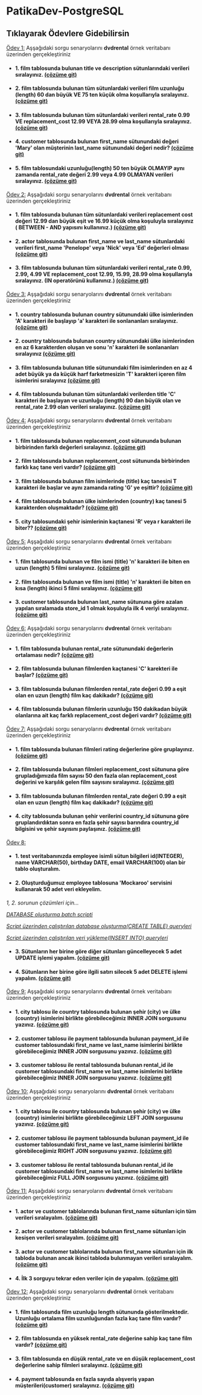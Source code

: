 # PatikaDev-PostgreSQL

## Tıklayarak Ödevlere Gidebilirsin
[Ödev 1:](Odevler/Odev1/odev.md "Tıklayarak ödevi açabilirsin ") Aşşağıdaki sorgu senaryolarını **dvdrental** örnek veritabanı üzerinden gerçekleştiriniz
* #### 1. **film** tablosunda bulunan **title** ve **description** sütunlarındaki verileri sıralayınız. [(çözüme git)](Odevler/Odev1/1.sql "Tıklayarak 1. ödevi açabilirsin ")
* #### 2. **film** tablosunda bulunan tüm sütunlardaki verileri film uzunluğu (length) 60 dan büyük **VE** 75 ten küçük olma koşullarıyla sıralayınız. [(çözüme git)](Odevler/Odev1/2.sql "Tıklayarak 2. ödevi açabilirsin ")
* #### 3. **film** tablosunda bulunan tüm sütunlardaki verileri rental_rate 0.99 **VE** replacement_cost 12.99 **VEYA** 28.99 olma koşullarıyla sıralayınız. [(çözüme git)](Odevler/Odev1/3.sql "Tıklayarak 3. ödevi açabilirsin ")
* #### 4. **customer** tablosunda bulunan first_name sütunundaki değeri 'Mary' olan müşterinin last_name sütunundaki değeri nedir? [(çözüme git)](Odevler/Odev1/4.sql "Tıklayarak 4. ödevi açabilirsin ")
* #### 5. **film** tablosundaki uzunluğu(length) 50 ten büyük OLMAYIP aynı zamanda rental_rate değeri 2.99 veya 4.99 OLMAYAN verileri sıralayınız. [(çözüme git)](Odevler/Odev1/5.sql "Tıklayarak 5. ödevi açabilirsin ")


[Ödev 2:](Odevler/Odev2/odev.md "Tıklayarak ödevi açabilirsin ") Aşşağıdaki sorgu senaryolarını **dvdrental** örnek veritabanı üzerinden gerçekleştiriniz
 * #### 1. **film** tablosunda bulunan tüm sütunlardaki verileri replacement cost değeri 12.99 dan büyük eşit ve 16.99 küçük olma koşuluyla sıralayınız ( BETWEEN - AND yapısını kullanınız.) [(çözüme git)](Odevler/Odev2/1.sql "Tıklayarak 1. ödevi açabilirsin ")
 * #### 2. **actor** tablosunda bulunan first_name ve last_name sütunlardaki verileri first_name 'Penelope' veya 'Nick' veya 'Ed' değerleri olması [(çözüme git)](Odevler/Odev2/2.sql "Tıklayarak 2. ödevi açabilirsin ")
 * #### 3. **film** tablosunda bulunan tüm sütunlardaki verileri rental_rate 0.99, 2.99, 4.99 **VE** replacement_cost 12.99, 15.99, 28.99 olma koşullarıyla sıralayınız. (IN operatörünü kullanınız.) [(çözüme git)](Odevler/Odev2/3.sql "Tıklayarak 3. ödevi açabilirsin ")


[Ödev 3:](Odevler/Odev3/odev.md "Tıklayarak ödevi açabilirsin ") Aşşağıdaki sorgu senaryolarını **dvdrental** örnek veritabanı üzerinden gerçekleştiriniz
 * #### 1. **country** tablosunda bulunan **country** sütunundaki ülke isimlerinden 'A' karakteri ile başlayıp 'a' karakteri ile sonlananları sıralayınız. [(çözüme git)](Odevler/Odev3/1.sql "Tıklayarak 1. ödevi açabilirsin ")
 * #### 2. **country** tablosunda bulunan **country** sütunundaki ülke isimlerinden en az 6 karakterden oluşan ve sonu 'n' karakteri ile sonlananları sıralayınız [(çözüme git)](Odevler/Odev3/2.sql "Tıklayarak 2. ödevi açabilirsin ")
 * #### 3. **film** tablosunda bulunan **title** sütunundaki film isimlerinden en az 4 adet büyük ya da küçük harf farketmesizin 'T' karakteri içeren film isimlerini sıralayınız [(çözüme git)](Odevler/Odev3/3.sql "Tıklayarak 3. ödevi açabilirsin ")
 * #### 4. **film** tablosunda bulunan tüm sütunlardaki verilerden **title** 'C' karakteri ile başlayan ve uzunluğu (length) 90 dan büyük olan ve rental_rate 2.99 olan verileri sıralayınız. [(çözüme git)](Odevler/Odev3/4.sql "Tıklayarak 4. ödevi açabilirsin ")
 
[Ödev 4:](Odevler/Odev4/odev.md "Tıklayarak ödevi açabilirsin ") Aşşağıdaki sorgu senaryolarını **dvdrental** örnek veritabanı üzerinden gerçekleştiriniz
 * #### 1. **film** tablosunda bulunan **replacement_cost** sütununda bulunan birbirinden farklı değerleri sıralayınız. [(çözüme git)](Odevler/Odev4/1.sql "Tıklayarak 1. ödevi açabilirsin ")
 * #### 2. **film** tablosunda bulunan **replacement_cost** sütununda birbirinden farklı kaç tane veri vardır? [(çözüme git)](Odevler/Odev4/2.sql "Tıklayarak 2. ödevi açabilirsin ")
 * #### 3. **film** tablosunda bulunan film isimlerinde (title) kaç tanesini T karakteri ile başlar ve aynı zamanda rating 'G' ye eşittir? [(çözüme git)](Odevler/Odev4/3.sql "Tıklayarak 3. ödevi açabilirsin ")
 * #### 4. **film** tablosunda bulunan ülke isimlerinden (country) kaç tanesi 5 karakterden oluşmaktadır? [(çözüme git)](Odevler/Odev4/4.sql "Tıklayarak 4. ödevi açabilirsin ")
 * #### 5. **city** tablosundaki şehir isimlerinin kaçtanesi 'R' veya r karakteri ile biter?? [(çözüme git)](Odevler/Odev4/5.sql "Tıklayarak 5. ödevi açabilirsin ")
  
[Ödev 5:](Odevler/Odev5/odev.md "Tıklayarak ödevi açabilirsin ") Aşşağıdaki sorgu senaryolarını **dvdrental** örnek veritabanı üzerinden gerçekleştiriniz
 * #### 1. **film** tablosunda bulunan ve film ismi (title) 'n' karakteri ile biten en uzun (length) 5 filmi sıralayınız. [(çözüme git)](Odevler/Odev5/1.sql "Tıklayarak 1. ödevi açabilirsin ")
 * #### 2. **film** tablosunda bulunan ve film ismi (title) 'n' karakteri ile biten en kısa (length) ikinci 5 filmi sıralayınız. [(çözüme git)](Odevler/Odev5/2.sql "Tıklayarak 2. ödevi açabilirsin ")
 * #### 3. **customer** tablosunda bulunan last_name sütununa göre azalan yapılan sıralamada store_id 1 olmak koşuluyla ilk 4 veriyi sıralayınız. [(çözüme git)](Odevler/Odev5/3.sql "Tıklayarak 3. ödevi açabilirsin ")
 
[Ödev 6:](Odevler/Odev6/odev.md "Tıklayarak ödevi açabilirsin ") Aşşağıdaki sorgu senaryolarını **dvdrental** örnek veritabanı üzerinden gerçekleştiriniz
 * #### 1. **film** tablosunda bulunan **rental_rate** sütunundaki değerlerin ortalaması nedir? [(çözüme git)](Odevler/Odev6/1.sql "Tıklayarak 1. ödevi açabilirsin ")
 * #### 2. **film** tablosunda bulunan filmlerden kaçtanesi 'C' karekteri ile başlar? [(çözüme git)](Odevler/Odev6/2.sql "Tıklayarak 2. ödevi açabilirsin ")
 * #### 3. **film** tablosunda bulunan filmlerden rental_rate değeri 0.99 a eşit olan en uzun (length) film kaç dakikadır? [(çözüme git)](Odevler/Odev6/3.sql "Tıklayarak 3. ödevi açabilirsin ")
 * #### 4. **film** tablosunda bulunan filmlerin uzunluğu 150 dakikadan büyük olanlarına ait kaç farklı replacement_cost değeri vardır? [(çözüme git)](Odevler/Odev6/4.sql "Tıklayarak 4. ödevi açabilirsin ")

[Ödev 7:](Odevler/Odev7/odev.md "Tıklayarak ödevi açabilirsin ") Aşşağıdaki sorgu senaryolarını **dvdrental** örnek veritabanı üzerinden gerçekleştiriniz
 * #### 1. **film** tablosunda bulunan filmleri rating değerlerine göre gruplayınız. [(çözüme git)](Odevler/Odev7/1.sql "Tıklayarak 1. ödevi açabilirsin ")
 * #### 2. **film** tablosunda bulunan filmleri **replacement_cost** sütununa göre grupladığımızda film sayısı 50 den fazla olan replacement_cost değerini ve karşılık gelen film sayısını sıralayınız. [(çözüme git)](Odevler/Odev7/2.sql "Tıklayarak 2. ödevi açabilirsin ")
 * #### 3. **film** tablosunda bulunan filmlerden rental_rate değeri 0.99 a eşit olan en uzun (length) film kaç dakikadır? [(çözüme git)](Odevler/Odev7/3.sql "Tıklayarak 3. ödevi açabilirsin ")
 * #### 4. **city** tablosunda bulunan şehir verilerini **country_id** sütununa göre gruplandırdıktan sonra en fazla şehir sayısı barındıra country_id bilgisini ve şehir sayısını paylaşınız. [(çözüme git)](Odevler/Odev7/4.sql "Tıklayarak 4. ödevi açabilirsin ")

 
[Ödev 8:](Odevler/Odev8/odev.md "Tıklayarak ödevi açabilirsin ")
 * #### 1. **test** veritabanınızda employee isimli sütun bilgileri id(INTEGER), name VARCHAR(50), birthday DATE, email VARCHAR(100) olan bir tablo oluşturalım.
 * #### 2. Oluşturduğumuz **employee** tablosuna 'Mockaroo' servisini kullanarak 50 adet veri ekleyelim.
 *1, 2. sorunun çözümleri için...*

 [*DATABASE oluşturma batch scripti*](Odevler/Odev8/build.bat "Tıklayarak açabilirsin ")

 [*Script üzerinden çalıştırılan database oluşturma(CREATE TABLE) queryleri*](Odevler/Odev8/createdb.sql "Tıklayarak açabilirsin ")

 [*Script üzerinden çalıştırılan veri yükleme(INSERT INTO) queryleri*](Odevler/Odev8/datas.sql "Tıklayarak açabilirsin ")

 * #### 3. Sütunların her birine göre diğer sütunları güncelleyecek 5 adet UPDATE işlemi yapalım. [(çözüme git)](Odevler/Odev8/3.sql "Tıklayarak 3. ödevi açabilirsin ")
 * #### 4. Sütunların her birine göre ilgili satırı silecek 5 adet DELETE işlemi yapalım. [(çözüme git)](Odevler/Odev8/4.sql "Tıklayarak 4. ödevi açabilirsin ")



[Ödev 9:](Odevler/Odev9/odev.md "Tıklayarak ödevi açabilirsin ") Aşşağıdaki sorgu senaryolarını **dvdrental** örnek veritabanı üzerinden gerçekleştiriniz
 * #### 1. **city** tablosu ile country tablosunda bulunan şehir (city) ve ülke (country) isimlerini birlikte görebileceğimiz INNER JOIN sorgusunu yazınız. [(çözüme git)](Odevler/Odev9/1.sql "Tıklayarak 1. ödevi açabilirsin ")
 * #### 2. **customer** tablosu ile **payment** tablosunda bulunan payment_id ile customer tablosundaki first_name ve last_name isimlerini birlikte görebileceğimiz INNER JOIN sorgusunu yazınız. [(çözüme git)](Odevler/Odev9/2.sql "Tıklayarak 2. ödevi açabilirsin ")
 * #### 3. **customer** tablosu ile **rental** tablosunda bulunan rental_id ile customer tablosundaki first_name ve last_name isimlerini birlikte görebileceğimiz INNER JOIN sorgusunu yazınız. [(çözüme git)](Odevler/Odev9/3.sql "Tıklayarak 3. ödevi açabilirsin ")

[Ödev 10:](Odevler/Odev10/odev.md "Tıklayarak ödevi açabilirsin ") Aşşağıdaki sorgu senaryolarını **dvdrental** örnek veritabanı üzerinden gerçekleştiriniz
 * #### 1. **city** tablosu ile **country** tablosunda bulunan şehir (city) ve ülke (country) isimlerini birlikte görebileceğimiz LEFT JOIN sorgusunu yazınız. [(çözüme git)](Odevler/Odev10/1.sql "Tıklayarak 1. ödevi açabilirsin ")
 * #### 2. **customer** tablosu ile **payment** tablosunda bulunan payment_id ile customer tablosundaki first_name ve last_name isimlerini birlikte görebileceğimiz RIGHT JOIN sorgusunu yazınız. [(çözüme git)](Odevler/Odev10/2.sql "Tıklayarak 2. ödevi açabilirsin ")
 * #### 3. **customer** tablosu ile **rental** tablosunda bulunan rental_id ile customer tablosundaki first_name ve last_name isimlerini birlikte görebileceğimiz FULL JOIN sorgusunu yazınız. [(çözüme git)](Odevler/Odev10/3.sql "Tıklayarak 3. ödevi açabilirsin ")

[Ödev 11:](Odevler/Odev11/odev.md "Tıklayarak ödevi açabilirsin ") Aşşağıdaki sorgu senaryolarını **dvdrental** örnek veritabanı üzerinden gerçekleştiriniz
 * #### 1. **actor** ve **customer** tablolarında bulunan **first_name** sütunları için tüm verileri sıralayalım. [(çözüme git)](Odevler/Odev11/1.sql "Tıklayarak 1. ödevi açabilirsin ")
 * #### 2. **actor** ve **customer** tablolarında bulunan **first_name** sütunları için kesişen verileri sıralayalım. [(çözüme git)](Odevler/Odev11/2.sql "Tıklayarak 2. ödevi açabilirsin ")
 * #### 3. **actor** ve **customer** tablolarında bulunan **first_name** sütunları için ilk tabloda bulunan ancak ikinci tabloda bulunmayan verileri sıralayalım. [(çözüme git)](Odevler/Odev11/3.sql "Tıklayarak 3. ödevi açabilirsin ")
 * #### 4. İlk 3 sorguyu tekrar eden veriler için de yapalım. [(çözüme git)](Odevler/Odev11/4.sql "Tıklayarak 4. ödevi açabilirsin ")

[Ödev 12:](Odevler/Odev12/odev.md "Tıklayarak ödevi açabilirsin ") Aşşağıdaki sorgu senaryolarını **dvdrental** örnek veritabanı üzerinden gerçekleştiriniz
 * #### 1. **film** tablosunda film uzunluğu **length** sütununda gösterilmektedir. Uzunluğu ortalama film uzunluğundan fazla kaç tane film vardır? [(çözüme git)](Odevler/Odev12/1.sql "Tıklayarak 1. ödevi açabilirsin ")
 * #### 2. **film** tablosunda en yüksek rental_rate değerine sahip kaç tane film vardır? [(çözüme git)](Odevler/Odev12/2.sql "Tıklayarak 2. ödevi açabilirsin ")
 * #### 3. **film** tablosunda en düşük rental_rate ve en düşük replacement_cost değerlerine sahip filmleri sıralayınız. [(çözüme git)](Odevler/Odev12/3.sql "Tıklayarak 3. ödevi açabilirsin ")
 * #### 4. **payment** tablosunda en fazla sayıda alışveriş yapan müşterileri(customer) sıralayınız. [(çözüme git)](Odevler/Odev12/4.sql "Tıklayarak 4. ödevi açabilirsin ")